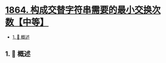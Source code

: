 # [1864. 构成交替字符串需要的最小交换次数【中等】](https://github.com/tnotesjs/TNotes.leetcode/tree/main/notes/1864.%20%E6%9E%84%E6%88%90%E4%BA%A4%E6%9B%BF%E5%AD%97%E7%AC%A6%E4%B8%B2%E9%9C%80%E8%A6%81%E7%9A%84%E6%9C%80%E5%B0%8F%E4%BA%A4%E6%8D%A2%E6%AC%A1%E6%95%B0%E3%80%90%E4%B8%AD%E7%AD%89%E3%80%91)

<!-- region:toc -->

- [1. 📝 概述](#1--概述)

<!-- endregion:toc -->

## 1. 📝 概述
